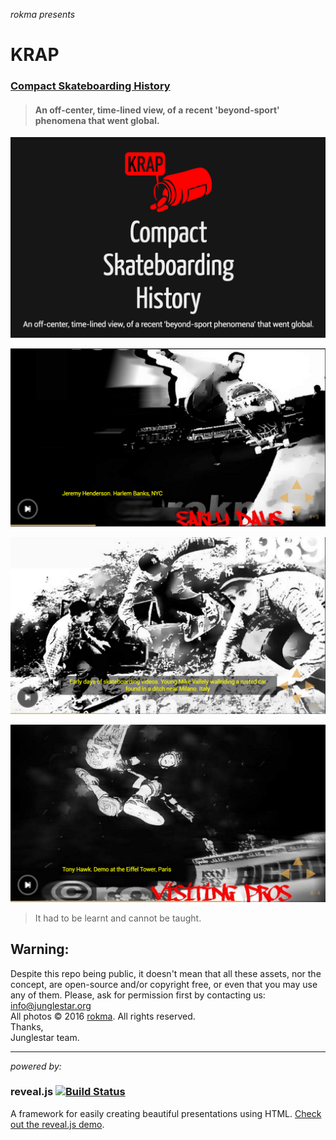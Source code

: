 _rokma presents_
# KRAP
### [Compact Skateboarding History](http://krap.junglestar.org)

>#### An off-center, time-lined view, of a recent 'beyond-sport' phenomena that went global.

![intro screen](screen.png)

![intro screen](shot2.png)

![intro screen](shot1.png)

![intro screen](shot3.png)

>It had to be learnt and cannot be taught.

## Warning:

Despite this repo being public, it doesn't mean that all these assets, nor the concept, are open-source and/or copyright free, or even that you may use any of them. Please, ask for permission first by contacting us: info@junglestar.org    
All photos © 2016 [rokma](http://rokma.com). All rights reserved.    
Thanks,  
Junglestar team.

- - -


_powered by:_
### reveal.js [![Build Status](https://travis-ci.org/hakimel/reveal.js.png?branch=master)](https://travis-ci.org/hakimel/reveal.js)

A framework for easily creating beautiful presentations using HTML. [Check out the reveal.js demo](http://lab.hakim.se/reveal-js/).
